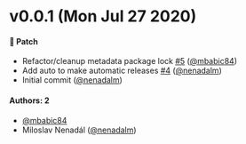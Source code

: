 # v0.0.1 (Mon Jul 27 2020)

#### 🐾 Patch

- Refactor/cleanup metadata package lock [#5](https://github.com/gisat-panther/be-core/pull/5) ([@mbabic84](https://github.com/mbabic84))
- Add auto to make automatic releases [#4](https://github.com/gisat-panther/be-core/pull/4) ([@nenadalm](https://github.com/nenadalm))
- Initial commit ([@nenadalm](https://github.com/nenadalm))

#### Authors: 2

- [@mbabic84](https://github.com/mbabic84)
- Miloslav Nenadál ([@nenadalm](https://github.com/nenadalm))
